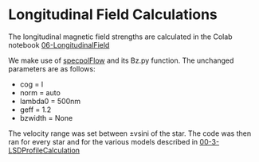 # Longitudinal Field Calculations

The longitudinal magnetic field strengths are calculated in the Colab notebook [06-LongitudinalField](https://github.com/veropetit/BeStarsMiMeS/blob/master/06-LongitudinalField.ipynb)

We make use of [specpolFlow](https://github.com/folsomcp/specpolFlow) and its Bz.py function. The unchanged parameters are as follows:

* cog = I
* norm = auto
* lambda0 = 500nm
* geff = 1.2
* bzwidth = None

The velocity range was set between $\pm$vsini of the star. The code was then ran for every star and for the various models described in [00-3-LSDProfileCalculation](https://github.com/veropetit/BeStarsMiMeS/blob/master/00-3-LSDProfileCalculation.md)
 


